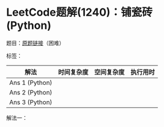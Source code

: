 # LeetCode题解(1240)：铺瓷砖(Python)

题目：[原题链接](https://leetcode-cn.com/problems/tiling-a-rectangle-with-the-fewest-squares/)（困难）

标签：

| 解法           | 时间复杂度 | 空间复杂度 | 执行用时 |
| -------------- | ---------- | ---------- | -------- |
| Ans 1 (Python) |            |            |          |
| Ans 2 (Python) |            |            |          |
| Ans 3 (Python) |            |            |          |

解法一：

